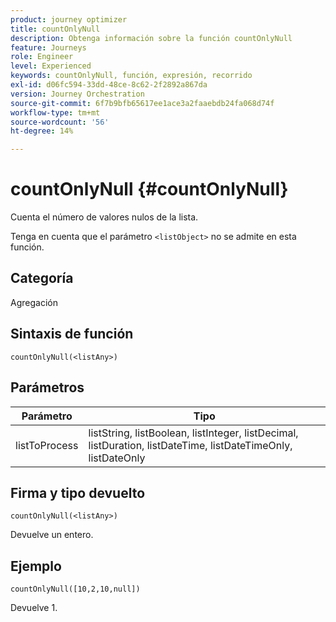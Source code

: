 ```yaml
---
product: journey optimizer
title: countOnlyNull
description: Obtenga información sobre la función countOnlyNull
feature: Journeys
role: Engineer
level: Experienced
keywords: countOnlyNull, función, expresión, recorrido
exl-id: d06fc594-33dd-48ce-8c62-2f2892a867da
version: Journey Orchestration
source-git-commit: 6f7b9bfb65617ee1ace3a2faaebdb24fa068d74f
workflow-type: tm+mt
source-wordcount: '56'
ht-degree: 14%

---
```


# countOnlyNull {#countOnlyNull}

Cuenta el número de valores nulos de la lista.

Tenga en cuenta que el parámetro `<listObject>` no se admite en esta función.

## Categoría

Agregación

## Sintaxis de función

`countOnlyNull(<listAny>)`

## Parámetros

| Parámetro | Tipo |
|-----------|------------------|
| listToProcess | listString, listBoolean, listInteger, listDecimal, listDuration, listDateTime, listDateTimeOnly, listDateOnly |

## Firma y tipo devuelto

`countOnlyNull(<listAny>)`

Devuelve un entero.

## Ejemplo

`countOnlyNull([10,2,10,null])`

Devuelve 1.
